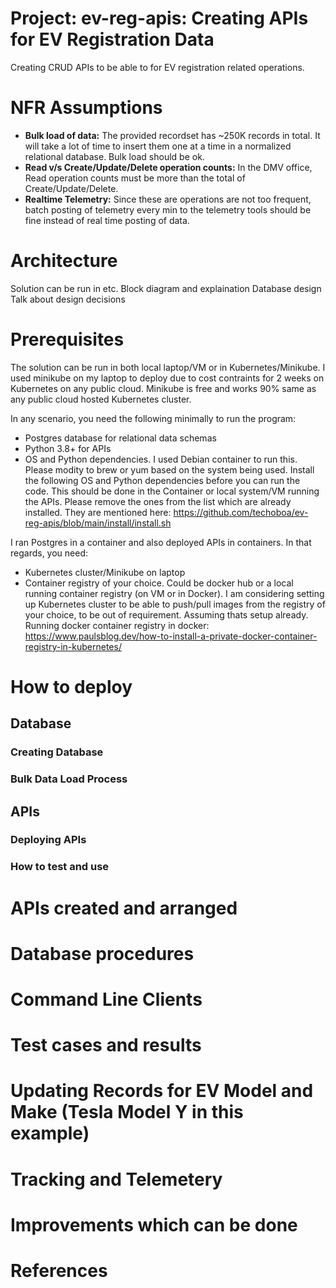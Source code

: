 # Project: ev-reg-apis: Creating APIs for EV Registration Data
Creating CRUD APIs to be able to for EV registration related operations.

# NFR Assumptions
- **Bulk load of data:** The provided recordset has ~250K records in total. It will take a lot of time to insert them one at a time in a normalized relational database. Bulk load should be ok.
- **Read v/s Create/Update/Delete operation counts:** In the DMV office, Read operation counts must be more than the total of Create/Update/Delete.
- **Realtime Telemetry:** Since these are operations are not too frequent, batch posting of telemetry every min to the telemetry tools should be fine instead of real time posting of data.

# Architecture
Solution can be run in etc.
Block diagram and explaination
Database design
Talk about design decisions

# Prerequisites
The solution can be run in both local laptop/VM or in Kubernetes/Minikube. I used minikube on my laptop to deploy due to cost contraints for 2 weeks on Kubernetes on any public cloud. Minikube is free and works 90% same as any public cloud hosted Kubernetes cluster.

In any scenario, you need the following minimally to run the program:
- Postgres database for relational data schemas
- Python 3.8+ for APIs
- OS and Python dependencies. I used Debian container to run this. Please modity to brew or yum based on the system being used.
  Install the following OS and Python dependencies before you can run the code. This should be done in the Container or local system/VM running the APIs. Please remove the ones from the list which are already installed. They are mentioned here: https://github.com/techoboa/ev-reg-apis/blob/main/install/install.sh

I ran Postgres in a container and also deployed APIs in containers. In that regards, you need:
- Kubernetes cluster/Minikube on laptop
- Container registry of your choice. Could be docker hub or a local running container registry (on VM or in Docker). I am considering setting up Kubernetes cluster to be able to push/pull images from the registry of your choice, to be out of requirement. Assuming thats setup already.
  Running docker container registry in docker:  https://www.paulsblog.dev/how-to-install-a-private-docker-container-registry-in-kubernetes/
  

# How to deploy

## Database
### Creating Database
### Bulk Data Load Process

## APIs
### Deploying APIs
### How to test and use

# APIs created and arranged
# Database procedures

# Command Line Clients

# Test cases and results

# Updating Records for EV Model and Make (Tesla Model Y in this example)

# Tracking and Telemetery

# Improvements which can be done

# References


